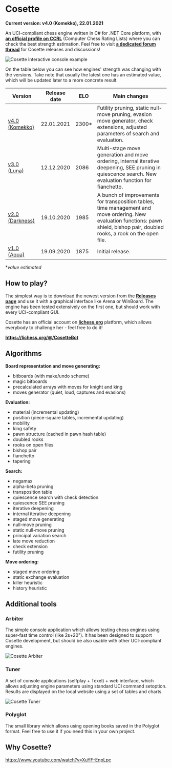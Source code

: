 # Cosette
**Current version: v4.0 (Komekko), 22.01.2021**

An UCI-compliant chess engine written in C# for .NET Core platform, with **[an official profile on CCRL](http://ccrl.chessdom.com/ccrl/404/cgi/compare_engines.cgi?family=Cosette&print=Rating+list&print=Results+table&print=LOS+table&print=Ponder+hit+table&print=Eval+difference+table&print=Comopp+gamenum+table&print=Overlap+table&print=Score+with+common+opponents)** (Computer Chess Rating Lists) where you can check the best strength estimation. Feel free to visit **[a dedicated forum thread](http://kirill-kryukov.com/chess/discussion-board/viewtopic.php?f=7&t=12402)** for Cosette releases and discussions!

![Cosette interactive console example](https://i.imgur.com/nwPkim6.png)

On the table below you can see how engines' strength was changing with the versions. Take note that usually the latest one has an estimated value, which will be updated later to a more concrete result.

| Version                                                                | Release date | ELO   | Main changes |
|------------------------------------------------------------------------|--------------|-------| ------------ |
| [v4.0 (Komekko)](https://github.com/Tearth/Cosette/releases/tag/v4.0)  | 22.01.2021   | 2300* | Futility pruning, static null-move pruning, evasion move generator, check extensions, adjusted parameters of search and evaluation. |
| [v3.0 (Luna)](https://github.com/Tearth/Cosette/releases/tag/v3.0)     | 12.12.2020   | 2086  | Multi-stage move generation and move ordering, internal iterative deepening, SEE pruning in quiescence search. New evaluation function for fianchetto. |
| [v2.0 (Darkness)](https://github.com/Tearth/Cosette/releases/tag/v2.0) | 19.10.2020   | 1985  | A bunch of improvements for transposition tables, time management and move ordering. New evaluation functions: pawn shield, bishop pair, doubled rooks, a rook on the open file. |
| [v1.0 (Aqua)](https://github.com/Tearth/Cosette/releases/tag/v1.0)     | 19.09.2020   | 1875  | Initial release. |

**value estimated*

## How to play?
The simplest way is to download the newest version from the **[Releases page](https://github.com/Tearth/Cosette/releases)** and use it with a graphical interface like Arena or WinBoard. The engine has been tested extensively on the first one, but should work with every UCI-compliant GUI.

Cosette has an official account on **[lichess.org](https://lichess.org/)** platform, which allows everybody to challenge her - feel free to do it!

**https://lichess.org/@/CosetteBot**

## Algorithms

**Board representation and move generating:**
 - bitboards (with make/undo scheme)
 - magic bitboards
 - precalculated arrays with moves for knight and king
 - moves generator (quiet, loud, captures and evasions)

**Evaluation:**
 - material (incremental updating)
 - position (piece-square tables, incremental updating)
 - mobility
 - king safety
 - pawn structure (cached in pawn hash table)
 - doubled rooks
 - rooks on open files
 - bishop pair
 - fianchetto
 - tapering

**Search:**
 - negamax
 - alpha-beta pruning
 - transposition table
 - quiescence search with check detection
 - quiescence SEE pruning
 - iterative deepening
 - internal iterative deepening
 - staged move generating
 - null-move pruning
 - static null-move pruning
 - principal variation search
 - late move reduction
 - check extension
 - futility pruning

**Move ordering:**
 - staged move ordering
 - static exchange evaluation
 - killer heuristic
 - history heuristic

## Additional tools

### Arbiter

The simple console application which allows testing chess engines using super-fast time control (like 2s+20"). It has been designed to support Cosette development, but should be also usable with other UCI-compliant engines.

![Cosette Arbiter](https://i.imgur.com/m7rYtuf.png)

### Tuner

A set of console applications (selfplay + Texel) + web interface, which allows adjusting engine parameters using standard UCI command setoption. Results are displayed on the local website using a set of tables and charts.

![Cosette Tuner](https://i.imgur.com/uxXeYW9.png)

### Polyglot

The small library which allows using opening books saved in the Polyglot format. Feel free to use it if you need this in your own project.

## Why Cosette?

https://www.youtube.com/watch?v=XuYF-EnpLpc